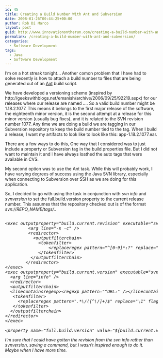 ```yaml
---
id: 45
title: Creating a Build Number With Ant and Subversion
date: 2008-01-26T00:44:25+00:00
author: Rob Di Marco
layout: post
guid: http://www.innovationontherun.com/creating-a-build-number-with-ant-and-subversion/
permalink: /creating-a-build-number-with-ant-and-subversion/
categories:
  - Software Development
tags:
  - Java
  - Software Development
---
```

I&#8217;m on a hot streak tonight&#8230; Another comon problem that I have had to solve recently is how to attach a build number to files that are being generated out of an [Ant](http://ant.apache.org) build script.

<p align="left">
  We have developed a versioning scheme (inspired by http://geekswithblogs.net/emanish/archive/2006/09/25/92219.aspx) for our releases where our release are named <major>.<minor>.<revision>.<build>. So a valid build number might be 1.18.2.1077. This means it belongs to the first major release of the software, the eighteenth minor version, it is the second attempt at a release for this minor version (usually bug fixes), and it is related to the SVN revision number 1077. Any time we are doing a build we are tagging in our Subversion repository to keep the build number tied to the tag. When I build a release, I want my artifacts to look like to look like this: app-1.18.2.1077.ear.
</p>

<p align="left">
  There are a few ways to do this, One way that I considered was to just include a property or Subversion tag in the build.properties file. But I did not want to maintain it and I have always loathed the auto tags that were available in CVS.
</p>

<p align="left">
  My second option was to use the <svn> Ant task. While this will probably work, I have varying degrees of success using the Java SVN library, especially when connecting to Subversion over SSH as we are doing for this application.
</p>

<p align="left">
  So, I decided to go with using the task in conjunction with <em> svn info</em> and <em>svnversion</em> to set the full.build.version property to the current release number. This assumes that the repository checked out is of the format <em>svn://REPO_NAME/tags/<MAJOR>.<MINOR>.<REVISION></p> 
  
  <pre> 
&lt;exec outputproperty="build.current.revision" executable="svnversion"&gt;
         &lt;arg line="-n -c" /&gt;
         &lt;redirector&gt;
           &lt;outputfilterchain&gt;
             &lt;tokenfilter&gt;
                 &lt;replaceregex pattern="^[0-9]*:?" replace="" flags="g"/&gt;
             &lt;/tokenfilter&gt;
          &lt;/outputfilterchain&gt;
        &lt;/redirector>
&lt;/exec&gt;
&lt;exec outputproperty="build.current.version" executable="svn"&gt;
  &lt;arg line="info" /&gt;
  &lt;redirector&gt;
  &lt;outputfilterchain&gt;
  &lt;linecontainsregexp&gt;&lt;regexp pattern="^URL:" /&gt;&lt;/linecontainsregexp&gt;
   &lt;tokenfilter&gt;
     &lt;replaceregex pattern=".*\/([^\/]+)$" replace="\1" flags="g"/&gt;
   &lt;/tokenfilter&gt;
  &lt;/outputfilterchain&gt;
&lt;/redirector&gt;
&lt;/exec&gt;

&lt;property name="full.build.version" value="${build.current.version}.${build.current.revision}" /&gt;</pre>
  
  <p>
    I&#8217;m sure that I could have gotten the revision from the svn info rather than svnversion, saving a command, but I wasn&#8217;t inspired enough to do it. Maybe when I have more time.
  </p>
